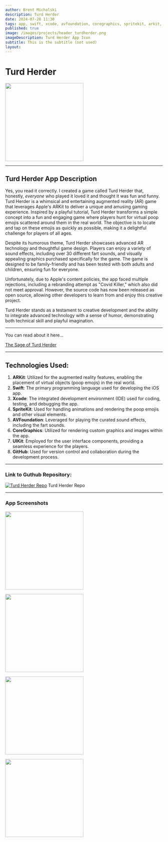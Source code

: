```yaml
---
author: Brent Michalski
description: Turd Herder
date: 2024-07-28 11:30
tags: app, swift, xcode, avfoundation, coregraphics, spritekit, arkit, github, uikit, augmented reality, particle emitters
published: true
image: /images/projects/header_turdherder.png
imageDescription: Turd Herder App Icon
subtitle: This is the subtitle (not used)
layout:
---
```

#  Turd Herder

<img src="/images/header_turdherder.png" style="width: 250px;height:auto;">

---

## Turd Herder App Description

Yes, you read it correctly. I created a game called Turd Herder that, honestly, *everyone* who played it loved it and thought it was fun and funny. Turd Herder is a whimsical and entertaining augmented reality (AR) game that leverages Apple's ARKit to deliver a unique and amusing gaming experience. Inspired by a playful tutorial, Turd Herder transforms a simple concept into a fun and engaging game where players hunt for virtual poop emojis scattered around them in the real world. The objective is to locate and tap on these emojis as quickly as possible, making it a delightful challenge for players of all ages.

Despite its humorous theme, Turd Herder showcases advanced AR technology and thoughtful game design. Players can enjoy a variety of sound effects, including over 30 different fart sounds, and visually appealing graphics purchased specifically for the game. The game is designed to be family-friendly and has been tested with both adults and children, ensuring fun for everyone.

Unfortunately, due to Apple's content policies, the app faced multiple rejections, including a rebranding attempt as "Covid Killer," which also did not meet approval. However, the source code has now been released as open source, allowing other developers to learn from and enjoy this creative project.

Turd Herder stands as a testament to creative development and the ability to integrate advanced technology with a sense of humor, demonstrating both technical skill and playful imagination.

---

 You can read about it here...
 
[The Sage of Turd Herder](https://medium.com/@DangerMichalski/the-saga-of-turd-herder-519799d2d4d1)

---

## Technologies Used:

1. **ARKit**: Utilized for the augmented reality features, enabling the placement of virtual objects (poop emojis) in the real world.
2. **Swift**: The primary programming language used for developing the iOS app.
3. **Xcode**: The integrated development environment (IDE) used for coding, testing, and debugging the app.
4. **SpriteKit**: Used for handling animations and rendering the poop emojis and other visual elements.
5. **AVFoundation**: Leveraged for playing the curated sound effects, including the fart sounds.
6. **CoreGraphics**: Utilized for rendering custom graphics and images within the app.
7. **UIKit**: Employed for the user interface components, providing a seamless experience for the players.
8. **GitHub**: Used for version control and collaboration during the development process.

---

### Link to Guthub Repository:
[![Turd Herder Repo](/images/github-mark.svg)](https://github.com/perlguy99/TurdHerder) Turd Herder Repo

---

### App Screenshots

[<img src="/images/projects/turd1.png" style="width: 250px;height:auto;" />](/images/projects/turd1.png)

[<img src="/images/projects/turd2.png" style="width: 250px;height:auto;" />](/images/projects/turd2.png)

[<img src="/images/projects/turd3.png" style="width: 250px;height:auto;" />](/images/projects/turd3.png)

[<img src="/images/projects/turd4.png" style="width: 250px;height:auto;" />](/images/projects/turd4.png)
